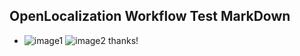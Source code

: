 ## OpenLocalization Workflow Test MarkDown
* ![image1](.\f7f63c20-899b-43ec-bf05-ce25a3df64df.PNG)   ![image2](.\b06d77e5-ca1f-41a5-ae95-4950e3c235e4.png) 
thanks!